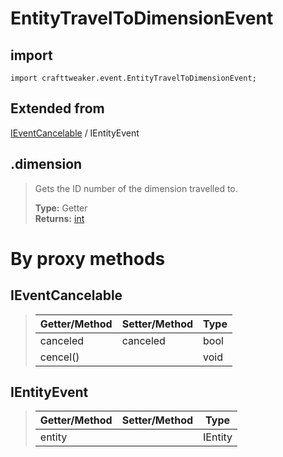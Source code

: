 # EntityTravelToDimensionEvent

## import
`import crafttweaker.event.EntityTravelToDimensionEvent;`

## Extended from
[IEventCancelable](/CraftTweaker/Vanilla/Events/IEventCancelable.md) / IEntityEvent

## .dimension
> Gets the ID number of the dimension travelled to.
>
> **Type:** Getter  
> **Returns:** [int](/CraftTweaker/Vanilla/Base-Types/int.md)

# By proxy methods

## IEventCancelable
> | Getter/Method   | Setter/Method     | Type                  |
> |-----------------|-------------------|-----------------------|
> | canceled        | canceled          | bool                  |
> | cencel()        |                   | void                  |

## IEntityEvent
> | Getter/Method   | Setter/Method     | Type                  |
> |-----------------|-------------------|-----------------------|
> | entity          |                   | IEntity               |